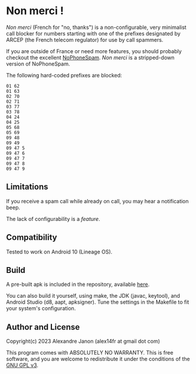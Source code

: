 # Non merci !

_Non merci_ (French for "no, thanks") is a non-configurable, very minimalist call blocker for numbers starting with one of the prefixes designated by ARCEP (the French telecom regulator) for use by call spammers. 

If you are outside of France or need more features, you should probably checkout the excellent [NoPhoneSpam](https://gitlab.com/bitfireAT/NoPhoneSpam/). _Non merci_ is a stripped-down version of NoPhoneSpam.

The following hard-coded prefixes are blocked:

```
01 62
01 63
02 70
02 71
03 77
03 78
04 24
04 25
05 68
05 69
09 48
09 49
09 47 5
09 47 6
09 47 7
09 47 8
09 47 9
```

## Limitations

If you receive a spam call while already on call, you may hear a notification beep.

The lack of configurability is a _feature_.


## Compatibility

Tested to work on Android 10 (Lineage OS).


## Build

A pre-built apk is included in the repository, available [here](https://github.com/alex14fr/NonMerci/raw/master/NonMerci.apk).

You can also build it yourself, using make, the JDK (javac, keytool), and Android Studio (d8, aapt, apksigner). Tune the settings in the Makefile to fit your system's configuration.


## Author and License

Copyright(c) 2023 Alexandre Janon (alex14fr at gmail dot com)

This program comes with ABSOLUTELY NO WARRANTY. This is free software, and you are welcome
to redistribute it under the conditions of the [GNU GPL v3](LICENSE).

